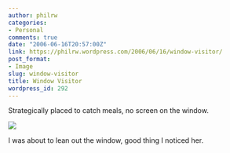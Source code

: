 ```yaml
---
author: philrw
categories:
- Personal
comments: true
date: "2006-06-16T20:57:00Z"
link: https://philrw.wordpress.com/2006/06/16/window-visitor/
post_format:
- Image
slug: window-visitor
title: Window Visitor
wordpress_id: 292
---
```


Strategically placed to catch meals, no screen on the window.

[![](https://blog.rosenberg-watt.com/wp-content/uploads/2006/06/116_1650-300x224.jpg)](http://philrw.files.wordpress.com/2006/06/116_1650.jpg)

I was about to lean out the window, good thing I noticed her.

